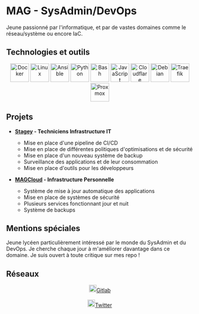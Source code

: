 # MAG - SysAdmin/DevOps

Jeune passionné par l'informatique, et par de vastes domaines comme le réseau/système ou encore IaC.

## Technologies et outils

<div align="center">
  <img height='50px' width='50px' src="https://cdn.jsdelivr.net/gh/devicons/devicon@latest/icons/docker/docker-plain.svg" alt="Docker" />
  <img height='50px' width='50px' src="https://cdn.jsdelivr.net/gh/devicons/devicon@latest/icons/linux/linux-original.svg" alt="Linux" />
  <img height='50px' width='50px' src="https://cdn.jsdelivr.net/gh/devicons/devicon@latest/icons/ansible/ansible-plain-wordmark.svg" alt="Ansible" />
  <img height='50px' width='50px' src="https://cdn.jsdelivr.net/gh/devicons/devicon@latest/icons/python/python-plain.svg" alt="Python" />
  <img height='50px' width='50px' src="https://cdn.jsdelivr.net/gh/devicons/devicon@latest/icons/bash/bash-plain.svg" alt="Bash" />
  <img height='50px' width='50px' src="https://cdn.jsdelivr.net/gh/devicons/devicon@latest/icons/javascript/javascript-plain.svg" alt="JavaScript" />
  <img height='50px' width='50px' src="https://cdn.jsdelivr.net/gh/devicons/devicon@latest/icons/cloudflare/cloudflare-plain.svg" alt="Cloudflare" />
  <img height='50px' width='50px' src="https://cdn.jsdelivr.net/gh/devicons/devicon@latest/icons/debian/debian-plain.svg" alt="Debian" />
  <img height='50px' width='50px' src="https://cdn.jsdelivr.net/gh/devicons/devicon@latest/icons/traefikproxy/traefikproxy-original.svg" alt="Traefik" />
  <img height='50px' width='50px' src="https://img.icons8.com/fluent/512/proxmox.png" alt="Proxmox" />
</div>


## Projets

- **[Stagey](https://stagey.fr) - Techniciens Infrastructure IT**
  - Mise en place d'une pipeline de CI/CD
  - Mise en place de différentes politiques d'optimisations et de sécurité
  - Mise en place d'un nouveau système de backup
  - Surveillance des applications et de leur consommation
  - Mise en place d'outils pour les développeurs

- **[MAGCloud](https://status.magcloud.eu) - Infrastructure Personnelle**
  - Système de mise à jour automatique des applications
  - Mise en place de systèmes de sécurité
  - Plusieurs services fonctionnant jour et nuit
  - Système de backups

## Mentions spéciales

Jeune lycéen particulièrement intéressé par le monde du SysAdmin et du DevOps. Je cherche chaque jour à m'améliorer davantage dans ce domaine. Je suis ouvert à toute critique sur mes repo !

## Réseaux

<div align="center">
  <a href="https://gitlab.com/MAG45">
    <img height='20px' width='20px' src="https://cdn.jsdelivr.net/gh/devicons/devicon@latest/icons/gitlab/gitlab-plain.svg" alt="GitLab" />Gitlab
  </a>
  <br></br>
  <a href="https://x.com/mag__45">
    <img height='20px' width='20px' src="https://cdn.jsdelivr.net/gh/devicons/devicon@latest/icons/twitter/twitter-original.svg" alt="Twitter" />Twitter
  </a>
</div>

